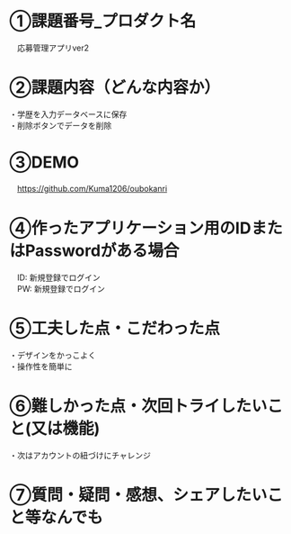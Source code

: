 # ①課題番号_プロダクト名
　応募管理アプリver2  

# ②課題内容（どんな内容か）
・学歴を入力データベースに保存  
・削除ボタンでデータを削除  

# ③DEMO
　https://github.com/Kuma1206/oubokanri  

# ④作ったアプリケーション用のIDまたはPasswordがある場合
　ID: 新規登録でログイン  
　PW: 新規登録でログイン  

# ⑤工夫した点・こだわった点
・デザインをかっこよく  
・操作性を簡単に  

# ⑥難しかった点・次回トライしたいこと(又は機能)
・次はアカウントの紐づけにチャレンジ  

# ⑦質問・疑問・感想、シェアしたいこと等なんでも
  
